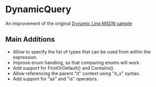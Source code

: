# DynamicQuery
An improvement of the original [Dynamic Linq MSDN sample](https://msdn.microsoft.com/en-us/vstudio/bb894665.aspx)

## Main Additions

* Allow to specify the list of types that can be used from within the expression.
* Improve enum handling, so that comparing enums will work.
* Add support for FirstOrDefault() and Contains().
* Allow referencing the parent "it" context using "it_x" syntax.
* Add support for "as" and "is" operators.

